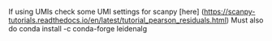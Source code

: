 If using UMIs check some UMI settings for scanpy [here] (https://scanpy-tutorials.readthedocs.io/en/latest/tutorial_pearson_residuals.html)
Must also do conda install -c conda-forge leidenalg
